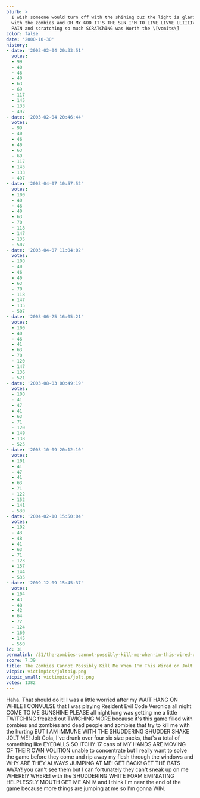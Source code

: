 ```yaml
---
blurb: >
  I wish someone would turn off with the shining cuz the light is glaring on the screen
  with the zombies and OH MY GOD IT'S THE SUN I'M TO LIVE LIVVE LLIIIIVVVEEE! The
  PAIN and scratching so much SCRATChING was Worth the \[vomits\]
color: false
date: '2000-10-30'
history:
- date: '2003-02-04 20:33:51'
  votes:
  - 99
  - 40
  - 46
  - 40
  - 63
  - 69
  - 117
  - 145
  - 133
  - 497
- date: '2003-02-04 20:46:44'
  votes:
  - 99
  - 40
  - 46
  - 40
  - 63
  - 69
  - 117
  - 145
  - 133
  - 497
- date: '2003-04-07 10:57:52'
  votes:
  - 100
  - 40
  - 46
  - 40
  - 63
  - 70
  - 118
  - 147
  - 135
  - 507
- date: '2003-04-07 11:04:02'
  votes:
  - 100
  - 40
  - 46
  - 40
  - 63
  - 70
  - 118
  - 147
  - 135
  - 507
- date: '2003-06-25 16:05:21'
  votes:
  - 100
  - 40
  - 46
  - 41
  - 63
  - 70
  - 120
  - 147
  - 136
  - 521
- date: '2003-08-03 00:49:19'
  votes:
  - 100
  - 41
  - 47
  - 41
  - 63
  - 71
  - 120
  - 149
  - 138
  - 525
- date: '2003-10-09 20:12:10'
  votes:
  - 101
  - 41
  - 47
  - 41
  - 63
  - 71
  - 122
  - 152
  - 141
  - 530
- date: '2004-02-10 15:50:04'
  votes:
  - 102
  - 43
  - 48
  - 41
  - 63
  - 71
  - 123
  - 157
  - 144
  - 535
- date: '2009-12-09 15:45:37'
  votes:
  - 104
  - 43
  - 48
  - 42
  - 64
  - 72
  - 124
  - 160
  - 145
  - 550
id: 31
permalink: /31/the-zombies-cannot-possibly-kill-me-when-im-this-wired-on-jolt-cola/
score: 7.39
title: The Zombies Cannot Possibly Kill Me When I'm This Wired on Jolt Cola
vicpic: victimpics/joltbig.png
vicpic_small: victimpics/jolt.png
votes: 1382
---
```


Haha. That should do it! I was a little worried after my WAIT HANG ON
WHILE I CONVULSE that I was playing Resident Evil Code Veronica all
night COME TO ME SUNSHINE PLEASE all night long was getting me a little
TWITCHING freaked out TWICHING MORE because it's this game filled with
zombies and zombies and dead people and zombies that try to kill me with
the hurting BUT I AM IMMUNE WITH THE SHUDDERING SHUDDER SHAKE JOLT ME!
Jolt Cola, I've drunk over four six size packs, that's a total of
something like EYEBALLS SO ITCHY 17 cans of MY HANDS ARE MOVING OF THEIR
OWN VOLITION unable to concentrate but I really want to solve the game
before they come and rip away my flesh through the windows and WHY ARE
THEY ALWAYS JUMPING AT ME! GET BACK! GET THE BATS AWAY! you can't see
them but I can fortunately they can't sneak up on me WHERE!? WHERE! with
the SHUDDERING WHITE FOAM EMINIATING HELPLESSLY MOUTH GET ME AN IV and I
think I'm near the end of the game because more things are jumping at me
so I'm gonna WIN.